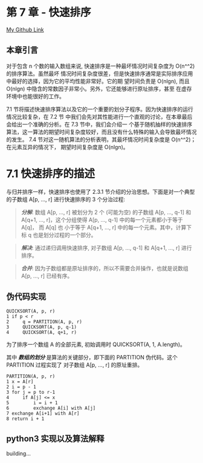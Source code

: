 # 第 7 章 - 快速排序
[My Github Link](https://github.com/kehuo/algorithm_py3)

## 本章引言

对于包含 n 个数的输入数组来说, 快速排序是一种最坏情况时间复杂度为 O(n^^2) 的排序算法。虽然最坏
情况时间复杂度很差，但是快速排序通常是实际排序应用中最好的选择，因为它的平均性能非常好。它的期
望时间负责是 O(nlgn), 而且 O(nlgn) 中隐含的常数因子非常小。另外，它还能够进行原址排序，甚至
在虚存环境中也能很好的工作。

7.1 节将描述快速排序算法以及它的一个重要的划分子程序。因为快速排序的运行情况比较复杂，在 7.2 节
中我们会先对其性能进行一个直观的讨论，在本章最后会给出一个准确的分析。在 7.3 节中，我们会介绍一
个基于随机抽样的快速排序算法，这一算法的期望时间复杂度较好，而且没有什么特殊的输入会导致最坏情况
的发生。 7.4 节对这一随机算法的分析表明，其最坏情况时间复杂度是 O(n^^2)； 在元素互异的情况下，
期望时间复杂度是 O(nlgn)。


# 7.1 快速排序的描述 

与归并排序一样，快速排序也使用了 2.3.1 节介绍的分治思想。下面是对一个典型的子数组 A\[p, ..., r]
进行快速排序的 3 个分治过程:
> ***分解***: 数组 A\[p, ..., r] 被划分为 2 个 (可能为空) 的子数组 A\[p, ..., q-1] 和
> A\[q+1, ..., r]，这个分组使得 A\[p, ..., q-1] 中的每一个元素都小于等于 A\[q]， 而 A\[q] 也
> 小于等于 A\[q+1, ..., r] 中的每一个元素。其中，计算下标 q 也是划分过程的一个部分。

> ***解决***: 通过递归调用快速排序, 对子数组 A\[p, ..., q-1] 和 A\[q+1, ..., r] 进行排序。

> ***合并***: 因为子数组都是原址排序的，所以不需要合并操作，也就是说数组 A\[p, ..., r] 已经有序。


## 伪代码实现
    QUICKSORT(A, p, r)
    1 if p < r
    2     q = PARTITION(A, p, r)
    3     QUICKSORT(A, p, q-1)
    4     QUICKSORT(A, q+1, r)
 
为了排序一个数组 A 的全部元素, 初始调用时 QUICKSORT(A, 1, A.length)。

其中 ***数组的划分*** 是算法的关键部分，即下面的 PARTITION 伪代码。这个 PARTITION 过程实现了
对子数组 A\[p, ..., r] 的原址重排。

    PARTITION(A, p, r)
    1 x = A[r]
    2 i = p - 1
    3 for j = p to r-1
    4     if A[j] <= x
    5         i = i + 1
    6         exchange A[i] with A[j]
    7 exchange A[i+1] with A[r]
    8 return i + 1

## python3 实现以及算法解释

building...
